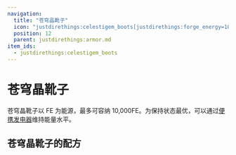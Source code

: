 ```yaml
---
navigation:
  title: "苍穹晶靴子"
  icon: "justdirethings:celestigem_boots[justdirethings:forge_energy=10000]"
  position: 12
  parent: justdirethings:armor.md
item_ids:
  - justdirethings:celestigem_boots
---
```


# 苍穹晶靴子

苍穹晶靴子以 FE 为能源，最多可容纳 10,000FE。为保持状态最优，可以通过[便携发电器](./item_pocket_generator.md)维持能量水平。

## 苍穹晶靴子的配方



<Recipe id="justdirethings:celestigem_boots" />

